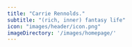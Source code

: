 ```yaml
---
title: "Carrie Rennolds."
subtitle: "(rich, inner) fantasy life"
icon: "images/header/icon.png"
imageDirectory: '/images/homepage/'
---
```


